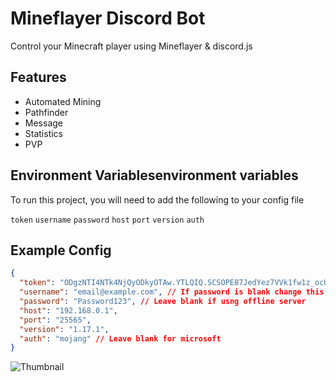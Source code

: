 
# Mineflayer Discord Bot

Control your Minecraft player using Mineflayer & discord.js




## Features

- Automated Mining
- Pathfinder
- Message
- Statistics
- PVP




## Environment Variablesenvironment variables

To run this project, you will need to add the following to your config file

`token`
`username`
`password`
`host`
`port`
`version`
`auth`



## Example Config

```json
{
  "token": "ODgzNTI4NTk4NjQyODkyOTAw.YTLQIQ.SCSOPE87JedYez7VVk1fw1z_ocU",
  "username": "email@example.com", // If password is blank change this to a username e.g OBNinjaa and not an email
  "password": "Password123", // Leave blank if usng offline server
  "host": "​192.168.0.1",
  "port": "25565",
  "version": "1.17.1",
  "auth": "mojang" // Leave blank for microsoft
}
```

![Thumbnail](https://imgur.com/Jg5oTky.png)

